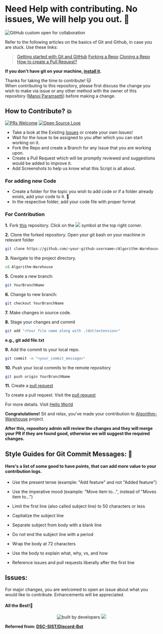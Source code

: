 # Need Help with contributing. No issues, We will help you out. 🙋

![GitHub custom open for collaboration](https://img.shields.io/badge/Open%20For-Collaboration-brightgreen?style=for-the-badge)

Refer to the following articles on the basics of Git and Github, in case you are stuck. Use these links:


> [Getting started with Git and GitHub](https://docs.github.com/en/free-pro-team@latest/github/getting-started-with-github)
> [Forking a Repo](https://help.github.com/en/github/getting-started-with-github/fork-a-repo)
> [Cloning a Repo](https://help.github.com/en/desktop/contributing-to-projects/creating-a-pull-request)
> [How to create a Pull Request?](https://opensource.com/article/19/7/create-pull-request-github)

**If you don't have git on your machine, [install it](https://git-scm.com/downloads).**

Thanks for taking the time to contribute! 🐱‍  
When contributing to this repository, please first discuss the change you wish to make via issue or any other method with the owner of this repository ([Manoj Paramsetti](https://www.linkedin.com/in/manoj-paramsetti/)) before making a change.

## How to Contribute? 💥

[![PRs Welcome](https://img.shields.io/badge/PRs-welcome-brightgreen.svg?style=flat-square)](http://makeapullrequest.com) [![Open Source Love](https://badges.frapsoft.com/os/v1/open-source.png?v=103)](https://github.com/ellerbrock/open-source-badges/)


- Take a look at the Existing [Issues](https://github.com/Manoj-Paramsetti/Algorithm-Warehouse/issues) or create your own Issues!
- Wait for the Issue to be assigned to you after which you can start working on it.
- Fork the Repo and create a Branch for any Issue that you are working upon.
- Create a Pull Request which will be promptly reviewed and suggestions would be added to improve it.
- Add Screenshots to help us know what this Script is all about.
### For adding new Code
                                  
- Create a folder for the topic you wish to add code or if a folder already exists, add your code to it. 📁  
- In the respective folder, add your code file with proper format 

### For Contribution

**1.** Fork [this](https://github.com/Manoj-Paramsetti/Algorithm-Warehouse) repository.
Click on the <a href="https://github.com/Manoj-Paramsetti/Algorithm-Warehouse"><img src="https://img.icons8.com/ios/24/000000/code-fork.png"></a> symbol at the top right corner.

**2.** Clone the forked repository.
Open your git bash on your machine in relevant folder

```bash
git clone https://github.com/<your-github-username>/Algorithm-Warehouse.git
```

**3.** Navigate to the project directory.

```bash
cd Algorithm-Warehouse
```
**5.** Create a new branch:
```bash
git YourBranchName
```
**6.** Change to new branch:
```bash
git checkout YourBranchName
```
**7.** Make changes in source code.

**8.** Stage your changes and commit

```bash
git add "<Your file name along with .(dot)extension>"
```
**e.g., git add file.txt**

**9.** Add the commit to your local repo.
```bash
git commit -m "<your_commit_message>"
```
**10.** Push your local commits to the remote repository
```bash
git push origin YourBranchName
```

**11.** Create a [pull request](https://help.github.com/en/github/collaborating-with-issues-and-pull-requests/creating-a-pull-request)

To create a pull request. Visit the [pull request](https://github.com/Manoj-Paramsetti/Algorithm-Warehouse/pulls)

For more details. Visit [Hello World](https://guides.github.com/activities/hello-world/)

**Congratulations!** Sit and relax, you've made your contribution to [Algorithm-Warehouse](https://github.com/Manoj-Paramsetti/Algorithm-Warehouse) project.

**After this, repository admin will review the changes and they will merge your PR if they are found good, otherwise we will suggest the required changes.**

## Style Guides for Git Commit Messages: 📖

#### Here's a list of some good to have points, that can add more value to your contribution logs.

* Use the present tense (example: "Add feature" and not "Added feature")

* Use the imperative mood (example: "Move item to...", instead of "Moves item to...")

* Limit the first line (also called subject line) to 50 characters or less

* Capitalize the subject line

* Separate subject from body with a blank line

* Do not end the subject line with a period

* Wrap the body at 72 characters

* Use the body to explain what, why, vs, and how

*  Reference issues and pull requests liberally after the first line

## Issues:
For major changes, you are welcomed to open an issue about what you would like to contribute. Enhancements will be appreciated.

#### All the Best!🥇

<p align = "center">

<img src="http://ForTheBadge.com/images/badges/built-by-developers.svg" alt="built by developers">
<a href="https://github.com/Manoj-Paramsetti/Algorithm-Warehouse)"><img src="https://forthebadge.com/images/badges/built-with-love.svg" ></a>

</p>

**Referred from: [DSC-SIST/Discord-Bot](https://github.com/DSC-SIST/Discord-Bot)**

